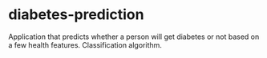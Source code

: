 # diabetes-prediction
Application that predicts whether a person will get diabetes or not based on a few health features. Classification algorithm.
